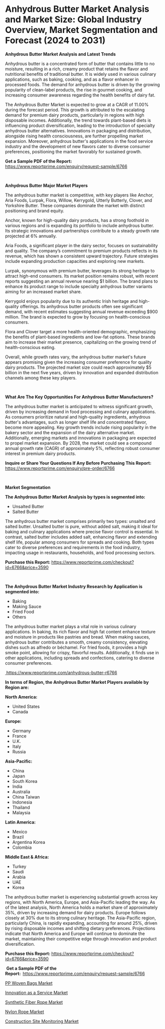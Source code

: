 <p><h1>Anhydrous Butter Market Analysis and Market Size: Global Industry Overview, Market Segmentation and Forecast (2024 to 2031)</h1></p><p><strong>Anhydrous Butter Market Analysis and Latest Trends</strong></p>
<p><p>Anhydrous butter is a concentrated form of butter that contains little to no moisture, resulting in a rich, creamy product that retains the flavor and nutritional benefits of traditional butter. It is widely used in various culinary applications, such as baking, cooking, and as a flavor enhancer in processed foods. The demand for anhydrous butter is driven by the growing popularity of clean-label products, the rise in gourmet cooking, and increasing consumer awareness regarding the health benefits of dairy fat.</p><p>The Anhydrous Butter Market is expected to grow at a CAGR of 11.00% during the forecast period. This growth is attributed to the escalating demand for premium dairy products, particularly in regions with high disposable incomes. Additionally, the trend towards plant-based diets is influencing product diversification, leading to the introduction of specialty anhydrous butter alternatives. Innovations in packaging and distribution, alongside rising health consciousness, are further propelling market expansion. Moreover, anhydrous butter's applications in the food service industry and the development of new flavors cater to diverse consumer preferences, positioning the market favorably for sustained growth.</p></p>
<p><strong>Get a Sample PDF of the Report:&nbsp;</strong> <a href="https://www.reportprime.com/enquiry/request-sample/6766">https://www.reportprime.com/enquiry/request-sample/6766</a></p>
<p>&nbsp;</p>
<p><strong>Anhydrous Butter Major Market Players</strong></p>
<p><p>The anhydrous butter market is competitive, with key players like Anchor, Aria Foods, Lurpak, Flora, Willow, Kerrygold, Utterly Butterly, Clover, and Yorkshire Butter. These companies dominate the market with distinct positioning and brand equity.</p><p>Anchor, known for high-quality dairy products, has a strong foothold in various regions and is expanding its portfolio to include anhydrous butter. Its strategic innovations and partnerships contribute to a steady growth rate projected at 6% annually.</p><p>Aria Foods, a significant player in the dairy sector, focuses on sustainability and quality. The company’s commitment to premium products reflects in its revenue, which has shown a consistent upward trajectory. Future strategies include expanding production capacities and exploring new markets.</p><p>Lurpak, synonymous with premium butter, leverages its strong heritage to attract high-end consumers. Its market position remains robust, with recent reports suggesting an annual revenue nearing $1 billion. The brand plans to enhance its product range to include specialty anhydrous butter variants aiming for an increased market share.</p><p>Kerrygold enjoys popularity due to its authentic Irish heritage and high-quality offerings. Its anhydrous butter products often see significant demand, with recent estimates suggesting annual revenue exceeding $900 million. The brand is expected to grow by focusing on health-conscious consumers.</p><p>Flora and Clover target a more health-oriented demographic, emphasizing the benefits of plant-based ingredients and low-fat options. These brands aim to increase their market presence, capitalizing on the growing trend of health-conscious eating.</p><p>Overall, while growth rates vary, the anhydrous butter market's future appears promising given the increasing consumer preference for quality dairy products. The projected market size could reach approximately $5 billion in the next five years, driven by innovation and expanded distribution channels among these key players.</p></p>
<p>&nbsp;</p>
<p><strong>What Are The Key Opportunities For Anhydrous Butter Manufacturers?</strong></p>
<p><p>The anhydrous butter market is anticipated to witness significant growth, driven by increasing demand in food processing and culinary applications. As consumers prioritize natural and high-quality ingredients, anhydrous butter's advantages, such as longer shelf life and concentrated flavor, become more appealing. Key growth trends include rising popularity in the bakery sector and the expansion of the dairy alternative market. Additionally, emerging markets and innovations in packaging are expected to propel market expansion. By 2028, the market could see a compound annual growth rate (CAGR) of approximately 5%, reflecting robust consumer interest in premium dairy products.</p></p>
<p><strong>Inquire or Share Your Questions If Any Before Purchasing This Report:</strong> <a href="https://www.reportprime.com/enquiry/pre-order/6766">https://www.reportprime.com/enquiry/pre-order/6766</a></p>
<p>&nbsp;</p>
<p><strong>Market Segmentation</strong></p>
<p><strong>The Anhydrous Butter Market Analysis by types is segmented into:</strong></p>
<p><ul><li>Unsalted Butter</li><li>Salted Butter</li></ul></p>
<p><p>The anhydrous butter market comprises primarily two types: unsalted and salted butter. Unsalted butter is pure, without added salt, making it ideal for baking and culinary applications where precise flavor control is essential. In contrast, salted butter includes added salt, enhancing flavor and extending shelf life, popular among consumers for spreads and cooking. Both types cater to diverse preferences and requirements in the food industry, impacting usage in restaurants, households, and food processing sectors.</p></p>
<p><strong>Purchase this Report:&nbsp;</strong><a href="https://www.reportprime.com/checkout?id=6766&price=3590">https://www.reportprime.com/checkout?id=6766&price=3590</a></p>
<p>&nbsp;</p>
<p><strong>The Anhydrous Butter Market Industry Research by Application is segmented into:</strong></p>
<p><ul><li>Baking</li><li>Making Sauce</li><li>Fried Food</li><li>Others</li></ul></p>
<p><p>The anhydrous butter market plays a vital role in various culinary applications. In baking, its rich flavor and high fat content enhance texture and moisture in products like pastries and bread. When making sauces, anhydrous butter contributes a smooth, creamy consistency, elevating dishes such as alfredo or béchamel. For fried foods, it provides a high smoke point, allowing for crispy, flavorful results. Additionally, it finds use in other applications, including spreads and confections, catering to diverse consumer preferences.</p></p>
<p><a href="https://www.reportprime.com/anhydrous-butter-r6766">&nbsp;https://www.reportprime.com/anhydrous-butter-r6766</a></p>
<p><strong>In terms of Region, the Anhydrous Butter Market Players available by Region are:</strong></p>
<p>
    <p> <strong> North America: </strong>
        <ul>
            <li>United States</li>
            <li>Canada</li>
        </ul>
        </p> 
    <p> <strong> Europe: </strong>
        <ul>
            <li>Germany</li>
            <li>France</li>
            <li>U.K.</li>
            <li>Italy</li>
            <li>Russia</li>
        </ul>
        </p> 
    <p> <strong> Asia-Pacific: </strong>
        <ul>
            <li>China</li>
            <li>Japan</li>
            <li>South Korea</li>
            <li>India</li>
            <li>Australia</li>
            <li>China Taiwan</li>
            <li>Indonesia</li>
            <li>Thailand</li>
            <li>Malaysia</li>
        </ul>
        </p> 
    <p> <strong> Latin America: </strong>
        <ul>
            <li>Mexico</li>
            <li>Brazil</li>
            <li>Argentina Korea</li>
            <li>Colombia</li>
        </ul>
        </p> 
    <p> <strong> Middle East & Africa: </strong>
        <ul>
            <li>Turkey</li>
            <li>Saudi</li>
            <li>Arabia</li>
            <li>UAE</li>
            <li>Korea</li>
        </ul>
    </p>
    </p>
<p><p>The anhydrous butter market is experiencing substantial growth across key regions, with North America, Europe, and Asia-Pacific leading the way. As of the latest analysis, North America holds a market share of approximately 35%, driven by increasing demand for dairy products. Europe follows closely at 30% due to its strong culinary heritage. The Asia-Pacific region, particularly China, is rapidly expanding, accounting for around 25%, driven by rising disposable incomes and shifting dietary preferences. Projections indicate that North America and Europe will continue to dominate the market, maintaining their competitive edge through innovation and product diversification.</p></p>
<p><strong>Purchase this Report: </strong><a href="https://www.reportprime.com/checkout?id=6766&price=3590">https://www.reportprime.com/checkout?id=6766&price=3590</a></p>
<p>&nbsp;<strong>Get a Sample PDF of the Report:&nbsp;&nbsp;</strong><a href="https://www.reportprime.com/enquiry/request-sample/6766">https://www.reportprime.com/enquiry/request-sample/6766</a></p>
<p><strong></strong></p>
<p><p><a href="https://www.linkedin.com/pulse/pp-woven-bags-market-size-growth-industry-analysis-segmentation-tcsue?trackingId=WNDd%2BOICTMK2ocRLVGcttA%3D%3D">PP Woven Bags Market</a></p><p><a href="https://medium.com/@polesdua.1/global-innovation-as-a-service-market-size-share-analysis-by-product-type-by-application-by-9ef9c1a70812">Innovation as a Service Market</a></p><p><a href="https://issuu.com/reportprime-2/docs/synthetic-fiber-rope-market-size-20_5d76d643c25f8e">Synthetic Fiber Rope Market</a></p><p><a href="https://issuu.com/reportprime-2/docs/nylon-rope-market-size-2030.pptx_abf2929906b8bf">Nylon Rope Market</a></p><p><a href="https://medium.com/@polesdua.1/construction-site-monitoring-market-global-market-share-and-ranking-overall-sales-and-demand-86c0148df35f">Construction Site Monitoring Market</a></p></p>